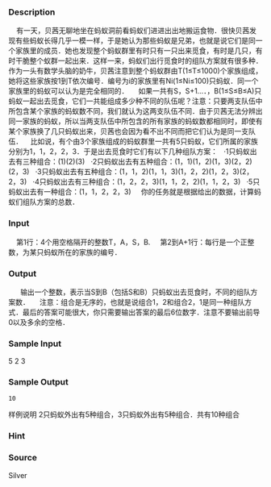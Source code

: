 
### Description
    有一天，贝茜无聊地坐在蚂蚁洞前看蚂蚁们进进出出地搬运食物．很快贝茜发现有些蚂蚁长得几乎一模一样，于是她认为那些蚂蚁是兄弟，也就是说它们是同一个家族里的成员．她也发现整个蚂蚁群里有时只有一只出来觅食，有时是几只，有时干脆整个蚁群一起出来．这样一来，蚂蚁们出行觅食时的组队方案就有很多种．作为一头有数学头脑的奶牛，贝茜注意到整个蚂蚁群由T(1≤T≤1000)个家族组成，她将这些家族按1到T依次编号．编号为i的家族里有Ni(1≤Ni≤100)只蚂蚁．同一个家族里的蚂蚁可以认为是完全相同的．
    如果一共有S，S+1…．，B(1≤S≤B≤A)只蚂蚁一起出去觅食，它们一共能组成多少种不同的队伍呢？注意：只要两支队伍中所包含某个家族的蚂蚁数不同，我们就认为这两支队伍不同．由于贝茜无法分辨出同一家族的蚂蚁，所以当两支队伍中所包含的所有家族的蚂蚁数都相同时，即使有某个家族换了几只蚂蚁出来，贝茜也会因为看不出不同而把它们认为是同一支队伍．    比如说，有个由3个家族组成的蚂蚁群里一共有5只蚂蚁，它们所属的家族分别为1，1，2，2，3．于是出去觅食时它们有以下几种组队方案：
  ·1只蚂蚁出去有三种组合：(1)(2)(3)
  ·2只蚂蚁出去有五种组合：(1，1)(1，2)(1，3)(2，2)(2，3)
  ·3只蚂蚁出去有五种组合：(1，1，2)(1，1，3)(1，2，2)(1，2，3)(2，2，3)
  ·4只蚂蚁出去有三种组合：(1，2，2，3)(1，1，2，2)(1，1，2，3)
  ·5只蚂蚁出去有一种组合：(1，1，2，2，3)
    你的任务就是根据给出的数据，计算蚂蚁们组队方案的总数．
### Input
    第1行：4个用空格隔开的整数T，A，S，B.
    第2到A+1行：每行是一个正整数，为某只蚂蚁所在的家族的编号．
### Output
 
    输出一个整数，表示当S到B（包括S和B）只蚂蚁出去觅食时，不同的组队方案数．
    注意：组合是无序的，也就是说组合1，2和组合2，1是同一种组队方式．最后的答案可能很大，你只需要输出答案的最后6位数字．注意不要输出前导0以及多余的空格．
### Sample Input
5  2  3

### Sample Output
    10
样例说明
    2只蚂蚁外出有5种组合，3只蚂蚁外出有5种组合．共有10种组合
### Hint


### Source
Silver